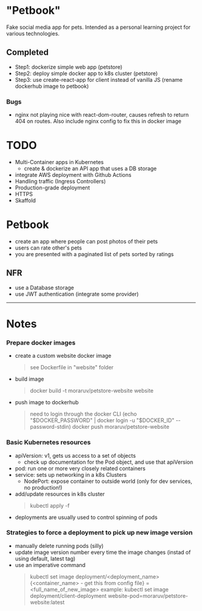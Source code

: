 # "Petbook"

Fake social media app for pets. Intended as a personal learning project for various technologies.

## Completed

- Step1: dockerize simple web app (petstore)
- Step2: deploy simple docker app to k8s cluster (petstore)
- Step3: use create-react-app for client instead of vanilla JS (rename dockerhub image to petbook)

### Bugs
- nginx not playing nice with react-dom-router, causes refresh to return 404 on routes. Also include nginx config to fix this  in docker image

# TODO
- Multi-Container apps in Kubernetes
    - create & dockerize an API app that uses a DB storage
- integrate AWS deployment with Github Actions
- Handling traffic (Ingress Controllers)
- Production-grade deployment
- HTTPS
- Skaffold

# Petbook
- create an app where people can post photos of their pets
- users can rate other's pets
- you are presented with a paginated list of pets sorted by ratings
## NFR
- use a Database storage
- use JWT authentication (integrate some provider)

-------

# Notes

### Prepare docker images
- create a custom website docker image
    > see Dockerfile in "website" folder
- build image
    > docker build -t moraruv/petstore-website website
- push image to dockerhub
    > need to login through the docker CLI (echo "$DOCKER_PASSWORD" | docker login -u "$DOCKER_ID" --password-stdin)
    > docker push moraruv/petstore-website

### Basic Kubernetes resources
- apiVersion: v1, gets us access to a set of objects
    - check up documentation for the Pod object, and use that apiVersion
- pod: run one or more very closely related containers
- service: sets up networking in a k8s Clusters
    - NodePort: expose container to outside world (only for dev services, no production!)
- add/update resources in k8s cluster
    > kubectl apply -f <filename>
- deployments are usually used to control spinning of pods

### Strategies to force a deployment to pick up new image version
- manually delete running pods (silly)
- update image version number every time the image changes (instad of using default, latest tag)
- use an imperative command
    > kubectl set image deployment/<deployment_name> {<container_name> - get this from config file} = <full_name_of_new_image>
    example:
    > kubectl set image deployment/client-deployment website-pod=moraruv/petstore-website:latest